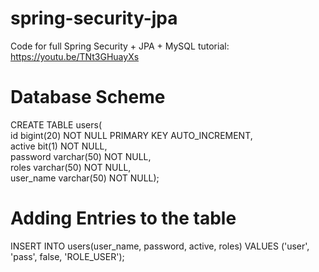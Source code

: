# spring-security-jpa
Code for full Spring Security + JPA + MySQL tutorial:  https://youtu.be/TNt3GHuayXs

# Database Scheme
CREATE TABLE users( <br />
  id bigint(20) NOT NULL PRIMARY KEY AUTO_INCREMENT, <br />
  active bit(1) NOT NULL, <br />
  password varchar(50) NOT NULL, <br />
  roles varchar(50) NOT NULL, <br />
  user_name varchar(50) NOT NULL);
  
# Adding Entries to the table
INSERT INTO users(user_name, password, active, roles) VALUES ('user', 'pass', false, 'ROLE_USER');

